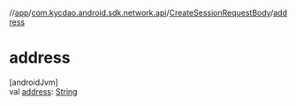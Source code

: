 //[app](../../../index.md)/[com.kycdao.android.sdk.network.api](../index.md)/[CreateSessionRequestBody](index.md)/[address](address.md)

# address

[androidJvm]\
val [address](address.md): [String](https://kotlinlang.org/api/latest/jvm/stdlib/kotlin/-string/index.html)
